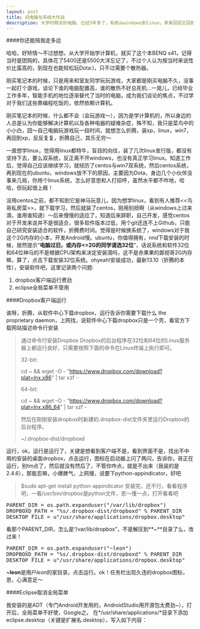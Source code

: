 ```yaml
---
layout: post
title: 旧电脑与系统大作战
description: 大学时期买的电脑，已经5年多了，系统从windows到linux，来来回回又回到ubuntu，舍不得你啊，老兄
---
```


####你还能陪我走多远


哈哈，好矫情～不过想想，从大学开始学计算机，就买了这个本BENQ s41，记得当时是团购的，具体花了5400还是5500大洋忘记了，不过个人认为按当时来说性价比蛮高的，到现在也能轻松玩Dota:)，只不过需要个散热器。


刚买笔记本的时候，只是用来和室友同学玩玩游戏，大家都是刚买电脑不久，没事一起打个游戏，谈论下谁的电脑配置高，谁的散热不好总死机...一晃儿，已经毕业工作多年，智能手机的地位逐渐替代了当时的电脑，成为我们谈论的焦点，不过学对于我们这些靠编程吃饭的，依然依赖计算机。


刚买笔记本的时候，什么都不会（会玩游戏～），因为是学计算机的，所以身边的人总是认为你能够解决计算机以及各种电器的疑难杂症，殊不知，我只是菜鸟中的小小白，囧～自己电脑玩游戏玩一段时间，就想怎么折腾，装xp，linux，win7，再回到xp，反反复复，折腾自己，其乐无穷～


一直想学linux，觉得用linux都特牛，盲目的向往，装了几次linux发行版，都没有坚持下去，要么双系统，反正离不开windows，也没有真正学习linux。知道工作后，觉得自己应该继续学习，就经历了centos与win7双系统，然后centos系统，再到现在的ubuntu，windows放不下的原因，主要因为Dota，身边几个小伙伴没事来几局，你用个linux系统，怎么好意思和人打招呼，虽然水平都不咋地，哈哈，但玩起很上瘾！


没用centos之前，都不知到它是神马玩意儿，因为想学linux，看到有人推荐<<鸟哥私房菜>>，就下载学习，然后就装了centos，刚用别扭啊（从windows上过来滴，谁用谁知道）～后来慢慢的适应了，知道后来辞职，自己开发，感觉centos对于开发来说并不是很适合，很多软件版本过低，用个git还连不上Github，只能自己研究安装适合的软件，折腾费时间。觉得是时候换系统了，windows对于我这个2G内存的小本，开发Android慢。ubuntu，你值得拥有，nnd下载安装的时候，居然提示“**电脑过旧，或内存<=2G的同学请选32位**”，话说系统和软件32位和64位神马的不是根据CPU架构来决定安装滴吗，这不是赤果果的鄙视哥2G内存嘛，算了，点击下载安装32位系统。ohyeah!安装成功，最新13.10（折腾的本性），安装软件吧，这里记录两个问题:

1. dropbox客户端运行费劲
2. eclipse全局菜单不管用

####Dropbox客户端运行

诶呀，折腾，从软件中心下载dropbox，运行告诉你需要下载什么 the proprietary daemon，上网找，说软件中心下载dropbox只是一个壳，看官方下载网站描述命令行安装

>通过命令行安装Dropbox
>Dropbox的后台程序在32位和64位的Linux服务器上都运行良好，只需要按照下面的命令在Linux终端上执行即可。
>
>32-bit:
>
>cd ~ && wget -O - "https://www.dropbox.com/download?plat=lnx.x86" | tar xzf -
>        
>64-bit:
>
>cd ~ && wget -O - "https://www.dropbox.com/download?plat=lnx.x86_64" | tar xzf -
>        
>然后在刚刚安装dropbox时新建的.dropbox-dist文件夹里运行Dropbox的后台程序。
>
>~/.dropbox-dist/dropboxd

运行，ok，运行是运行了，关键是想看到客户端不是，看到界面不是，找出不中用的安装的桌面dropbox，点击运行，图标在启动器上闪了两闪，告诉你，哥正在运行，别tm点了，然后就没有然后了，不管你咋点，就是不出来（我装的是2.4.6），那能忍嘛，小爆脾气，上网搜，说要下python-appindicator，好吧
>$sudo apt-get install python-appindicator
安装完，还不行，看看程序吧，一看/usr/bin/dropbox是python文件，恩～懂一点，打开看看吧

<pre class="prettyprint">
PARENT_DIR = os.path.expanduser("/var/lib/dropbox")
DROPBOXD_PATH = "%s/.dropbox-dist/dropboxd" % PARENT_DIR
DESKTOP_FILE = u"/usr/share/applications/dropbox.desktop" 
</pre>

看那个PARENT_DIR，怎么是“/var/lib/dropbox”，不是解压到**~**目录了么，改过来！

<pre class="prettyprint">
PARENT_DIR = os.path.expanduser("~leon")
DROPBOXD_PATH = "%s/.dropbox-dist/dropboxd" % PARENT_DIR
DESKTOP_FILE = u"/usr/share/applications/dropbox.desktop" 
</pre>

**~leon**是用户*leon*的家目录。点击运行。ok！任务栏出现久违的dropbox图标，恩，心满意足～


####Eclipse取消全局菜单

我安装的是ADT（专门Android开发用的，AndroidStudio用开源包太费劲~），打开后，全局菜单不好使，Google之。
在*/usr/share/applications/*目录下添加 eclipse.desktop（关键是扩展名.desktop），写入如下内容：
